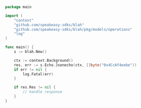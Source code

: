 <!-- Start SDK Example Usage -->


```go
package main

import (
	"context"
	"github.com/speakeasy-sdks/blah"
	"github.com/speakeasy-sdks/blah/pkg/models/operations"
	"log"
)

func main() {
	s := blah.New()

	ctx := context.Background()
	res, err := s.Echo.Jsonecho(ctx, []byte("0x4CcAf4eebe"))
	if err != nil {
		log.Fatal(err)
	}

	if res.Res != nil {
		// handle response
	}
}

```
<!-- End SDK Example Usage -->